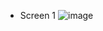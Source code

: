 - Screen 1
![image](https://user-images.githubusercontent.com/81177274/198494968-6f72f71d-d47f-4300-95c5-1d001d1cc710.png)
